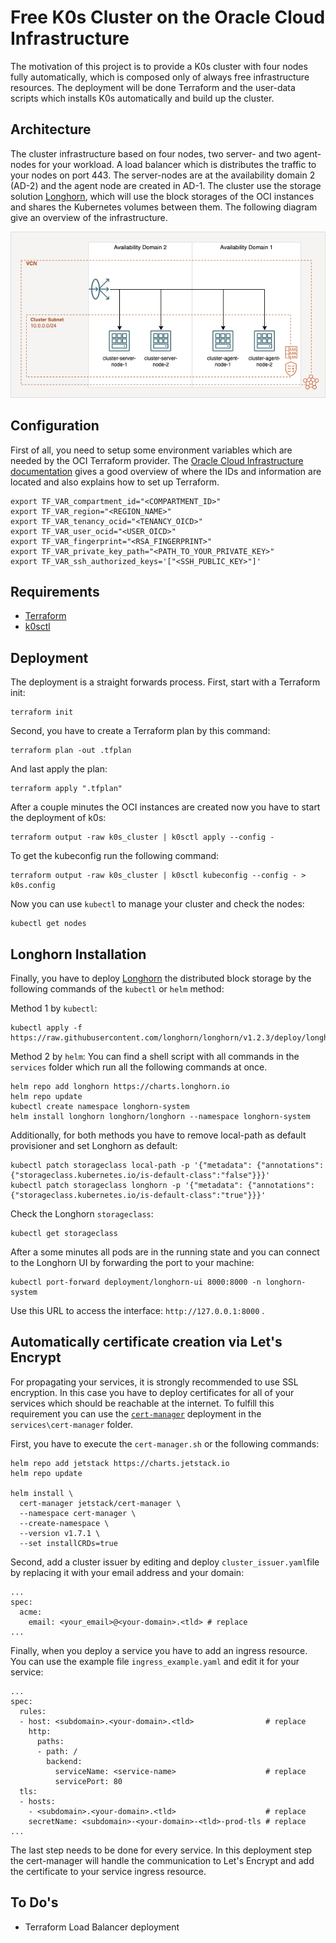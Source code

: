 # Free K0s Cluster on the Oracle Cloud Infrastructure

The motivation of this project is to provide a K0s cluster with four nodes fully automatically, which is composed only of always free infrastructure resources. The deployment will be done Terraform and the user-data scripts which installs K0s automatically and build up the cluster.

## Architecture
The cluster infrastructure based on four nodes, two server- and two agent-nodes for your workload. A load balancer which is distributes the traffic to your nodes on port 443. The server-nodes are at the availability domain 2 (AD-2) and the agent node are created in AD-1. The cluster use the storage solution [Longhorn](https://longhorn.io), which will use the block storages of the OCI instances and shares the Kubernetes volumes between them. The following diagram give an overview of the infrastructure.
<p align="center">
    <img src="diagram/k0s_oci.png" />
</p>

## Configuration
First of all, you need to setup some environment variables which are needed by the OCI Terraform provider. The [Oracle Cloud Infrastructure documentation](https://docs.oracle.com/en-us/iaas/developer-tutorials/tutorials/tf-provider/01-summary.htm) gives a good overview of where the IDs and information are located and also explains how to set up Terraform. 
```
export TF_VAR_compartment_id="<COMPARTMENT_ID>"
export TF_VAR_region="<REGION_NAME>"
export TF_VAR_tenancy_ocid="<TENANCY_OICD>"
export TF_VAR_user_ocid="<USER_OICD>"
export TF_VAR_fingerprint="<RSA_FINGERPRINT>"
export TF_VAR_private_key_path="<PATH_TO_YOUR_PRIVATE_KEY>"
export TF_VAR_ssh_authorized_keys='["<SSH_PUBLIC_KEY>"]'
```

## Requirements
- [Terraform](https://github.com/hashicorp/terraform)
- [k0sctl](https://github.com/k0sproject/k0sctl)

## Deployment
The deployment is a straight forwards process. First, start with a Terraform init:
```
terraform init
```
Second, you have to create a Terraform plan by this command:
```
terraform plan -out .tfplan
```
And last apply the plan:
```
terraform apply ".tfplan"
```

After a couple minutes the OCI instances are created now you have to start the deployment of k0s:
```
terraform output -raw k0s_cluster | k0sctl apply --config -
```
To get the kubeconfig run the following command:
```
terraform output -raw k0s_cluster | k0sctl kubeconfig --config - > k0s.config
```

Now you can use ```kubectl``` to manage your cluster and check the nodes:
```
kubectl get nodes
```

## Longhorn Installation
Finally, you have to deploy [Longhorn](https://longhorn.io) the distributed block storage by the following commands of the ```kubectl``` or ```helm``` method:

Method 1 by ```kubectl```:
```
kubectl apply -f https://raw.githubusercontent.com/longhorn/longhorn/v1.2.3/deploy/longhorn.yaml
```

Method 2 by ```helm```:
You can find a shell script with all commands in the ```services``` folder which run all the following commands at once.
```
helm repo add longhorn https://charts.longhorn.io
helm repo update
kubectl create namespace longhorn-system
helm install longhorn longhorn/longhorn --namespace longhorn-system
```

Additionally, for both methods you have to remove local-path as default provisioner and set Longhorn as default:
``` 
kubectl patch storageclass local-path -p '{"metadata": {"annotations":{"storageclass.kubernetes.io/is-default-class":"false"}}}'
kubectl patch storageclass longhorn -p '{"metadata": {"annotations":{"storageclass.kubernetes.io/is-default-class":"true"}}}'
```

Check the Longhorn ```storageclass```:
```
kubectl get storageclass
```

After a some minutes all pods are in the running state and you can connect to the Longhorn UI by forwarding the port to your machine:
```
kubectl port-forward deployment/longhorn-ui 8000:8000 -n longhorn-system
```

Use this URL to access the interface: ```http://127.0.0.1:8000``` .

## Automatically certificate creation via Let's Encrypt
For propagating your services, it is strongly recommended to use SSL encryption. In this case you have to deploy certificates for all of your services which should be reachable at the internet. To fulfill this requirement you can use the [```cert-manager```](https://cert-manager.io/) deployment in the ```services\cert-manager``` folder.

First, you have to execute the ```cert-manager.sh``` or the following commands:
```
helm repo add jetstack https://charts.jetstack.io
helm repo update

helm install \
  cert-manager jetstack/cert-manager \
  --namespace cert-manager \
  --create-namespace \
  --version v1.7.1 \
  --set installCRDs=true
```

Second, add a cluster issuer by editing and deploy ```cluster_issuer.yaml```file by replacing it with your email address  and your domain:
```
...
spec:
  acme:
    email: <your_email>@<your-domain>.<tld> # replace
...
```

Finally, when you deploy a service you have to add an ingress resource. You can use the example file ```ingress_example.yaml``` and edit it for your service:
```
...
spec:
  rules:
  - host: <subdomain>.<your-domain>.<tld>                # replace
    http:
      paths:
      - path: /
        backend:
          serviceName: <service-name>                    # replace
          servicePort: 80
  tls:
  - hosts:
    - <subdomain>.<your-domain>.<tld>                    # replace
    secretName: <subdomain>-<your-domain>-<tld>-prod-tls # replace
...
```

The last step needs to be done for every service. In this deployment step the cert-manager will handle the communication to Let's Encrypt and add the certificate to your service ingress resource.
## To Do's
- Terraform Load Balancer deployment
